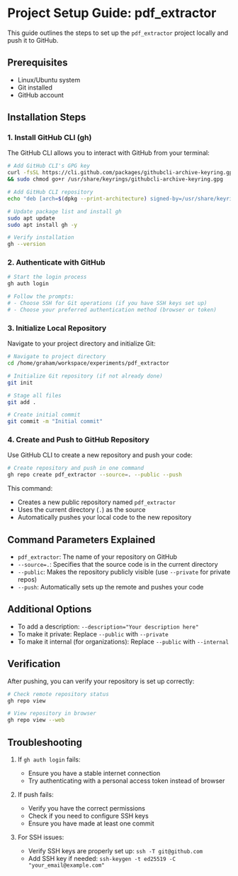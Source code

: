# Project Setup Guide: pdf_extractor

This guide outlines the steps to set up the `pdf_extractor` project locally and push it to GitHub.

## Prerequisites

- Linux/Ubuntu system
- Git installed
- GitHub account

## Installation Steps

### 1. Install GitHub CLI (gh)

The GitHub CLI allows you to interact with GitHub from your terminal:

```bash
# Add GitHub CLI's GPG key
curl -fsSL https://cli.github.com/packages/githubcli-archive-keyring.gpg | sudo dd of=/usr/share/keyrings/githubcli-archive-keyring.gpg \
&& sudo chmod go+r /usr/share/keyrings/githubcli-archive-keyring.gpg

# Add GitHub CLI repository
echo "deb [arch=$(dpkg --print-architecture) signed-by=/usr/share/keyrings/githubcli-archive-keyring.gpg] https://cli.github.com/packages stable main" | sudo tee /etc/apt/sources.list.d/github-cli.list > /dev/null

# Update package list and install gh
sudo apt update
sudo apt install gh -y

# Verify installation
gh --version
```

### 2. Authenticate with GitHub

```bash
# Start the login process
gh auth login

# Follow the prompts:
# - Choose SSH for Git operations (if you have SSH keys set up)
# - Choose your preferred authentication method (browser or token)
```

### 3. Initialize Local Repository

Navigate to your project directory and initialize Git:

```bash
# Navigate to project directory
cd /home/graham/workspace/experiments/pdf_extractor

# Initialize Git repository (if not already done)
git init

# Stage all files
git add .

# Create initial commit
git commit -m "Initial commit"
```

### 4. Create and Push to GitHub Repository

Use GitHub CLI to create a new repository and push your code:

```bash
# Create repository and push in one command
gh repo create pdf_extractor --source=. --public --push
```

This command:
- Creates a new public repository named `pdf_extractor`
- Uses the current directory (`.`) as the source
- Automatically pushes your local code to the new repository

## Command Parameters Explained

- `pdf_extractor`: The name of your repository on GitHub
- `--source=.`: Specifies that the source code is in the current directory
- `--public`: Makes the repository publicly visible (use `--private` for private repos)
- `--push`: Automatically sets up the remote and pushes your code

## Additional Options

- To add a description: `--description="Your description here"`
- To make it private: Replace `--public` with `--private`
- To make it internal (for organizations): Replace `--public` with `--internal`

## Verification

After pushing, you can verify your repository is set up correctly:

```bash
# Check remote repository status
gh repo view

# View repository in browser
gh repo view --web
```

## Troubleshooting

1. If `gh auth login` fails:
   - Ensure you have a stable internet connection
   - Try authenticating with a personal access token instead of browser

2. If push fails:
   - Verify you have the correct permissions
   - Check if you need to configure SSH keys
   - Ensure you have made at least one commit

3. For SSH issues:
   - Verify SSH keys are properly set up: `ssh -T git@github.com`
   - Add SSH key if needed: `ssh-keygen -t ed25519 -C "your_email@example.com"`